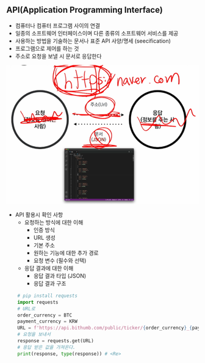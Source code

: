## API(Application Programming Interface)
  - 컴퓨터나 컴퓨터 프로그램 사이의 연결
  - 일종의 소프트웨어 인터페이스이며 다른 종류의 소프트웨어 서비스를 제공
  - 사용하는 방법을 기술하는 문서나 표준 API 사양/명세 (seecification)
  - 프로그램으로 제어를 하는 것
  - 주소로 요청을 보낼 시 문서로 응답한다

  ![1](images/1.PNG)

  - API 활용시 확인 사항
    - 요청하는 방식에 대한 이해
        - 인증 방식
        - URL 생성
        - 기본 주소
        - 원하는 기능에 대한 추가 경로
        - 요청 변수 (필수와 선택)
    - 응답 결과에 대한 이해
        - 응답 결과 타입 (JSON)
        - 응답 결과 구조

```python
    # pip install requests
    import requests
    # URL로
    order_currency = BTC
    payment_currency = KRW
    URL = f'https://api.bithumb.com/public/ticker/{order_currency}_{payment_currency}'
    # 요청을 보내서
    response = requests.get(URL)
    # 응답 받은 값을 가져온다.
    print(response, type(response)) # <Re>
```